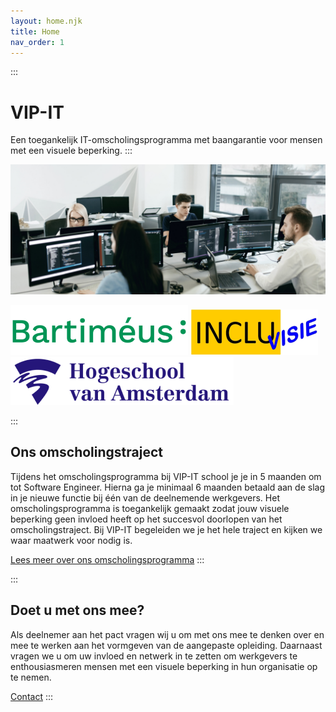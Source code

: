 ```yaml
---
layout: home.njk
title: Home
nav_order: 1
---
```

:::

# VIP-IT

Een toegankelijk IT-omscholingsprogramma met baangarantie voor mensen met een visuele beperking.
:::

![studenten in een programeer ruimte](images/coding-room.png)

![bartimeus logo](images/bartimeus-groen.png)
![inlcuvisie logo](images/incluvisie.png)
![hogeschool van Amsterdam logo](images/hogeschool-van-amsterdam.png)

:::

## O﻿ns omscholingstraject

Tijdens het omscholingsprogramma bij VIP-IT school je je in 5 maanden om tot Software Engineer. Hierna ga je minimaal 6 maanden betaald aan de slag in je nieuwe functie bij één van de deelnemende werkgevers. Het omscholingsprogramma is toegankelijk gemaakt zodat jouw visuele beperking geen invloed heeft op het succesvol doorlopen van het omscholingstraject. Bij VIP-IT begeleiden we je het hele traject en kijken we waar maatwerk voor nodig is.

[﻿Lees meer over ons omscholingsprogramma](over-ons)
:::

:::

## Doet u met ons mee?

Als deelnemer aan het pact vragen wij u om met ons mee te denken over en mee te werken aan het vormgeven van de aangepaste opleiding. Daarnaast vragen we u om uw invloed en netwerk in te zetten om werkgevers te enthousiasmeren mensen met een visuele beperking in hun organisatie op te nemen.

[Contact](/contact)
:::